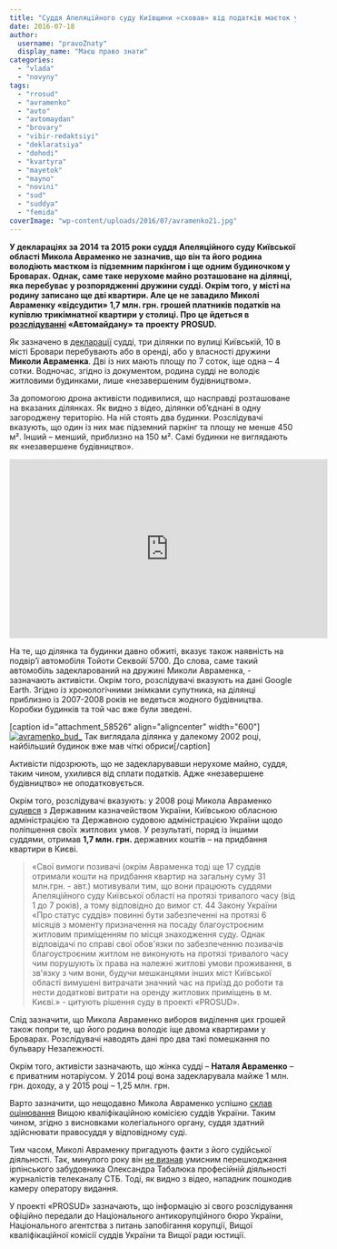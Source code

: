 ```yaml
---
title: "Суддя Апеляційного суду Київщини «сховав» від податків маєток у Броварах? – ВІДЕО"
date: 2016-07-18
author: 
  username: "pravoZnaty"
  display_name: "Маєш право знати"
categories: 
  - "vlada"
  - "novyny"
tags: 
  - "rrosud"
  - "avramenko"
  - "avto"
  - "avtomaydan"
  - "brovary"
  - "vibir-redaktsiyi"
  - "deklaratsiya"
  - "dohodi"
  - "kvartyra"
  - "mayetok"
  - "mayno"
  - "novini"
  - "sud"
  - "suddya"
  - "femida"
coverImage: "wp-content/uploads/2016/07/avramenko21.jpg"
---
```


**У деклараціях за 2014 та 2015 роки суддя Апеляційного суду Київської області Микола Авраменко не зазначив, що він та його родина володіють маєтком із підземним паркінгом і ще одним будиночком у Броварах. Однак, саме таке нерухоме майно розташоване на ділянці, яка перебуває у розпорядженні дружини судді. Окрім того, у місті на родину записано ще дві квартири. Але це не завадило Миколі Авраменку «відсудити» 1,7 млн. грн. грошей платників податків на купівлю трикімнатної квартири у столиці. Про це йдеться в [розслідуванні](http://blog.prosud.info/prosud_avramenko_mikola_grigorovich.html) «Автомайдану» та** **проекту** **PROSUD.**

Як зазначено в [декларації](http://unshred.it/static/declarations/chosen_ones/mega_batch/avramenko_mykola_hryhorovych.pdf) судді, три ділянки по вулиці Київській, 10 в місті Бровари перебувають або в оренді, або у власності дружини **Миколи Авраменка**. Дві із них мають площу по 7 соток, іще одна – 4 сотки. Водночас, згідно із документом, родина судді не володіє житловими будинками, лише «незавершеним будівництвом».

За допомогою дрона активісти подивилися, що насправді розташоване на вказаних ділянках. Як видно з відео, ділянки об’єднані в одну загороджену територію. На ній стоять два будинки. Розслідувачі вказують, що один із них має підземний паркінг та площу не менше 450 м². Інший – менший, приблизно на 150 м². Самі будинки не виглядають як «незавершене будівництво».

<iframe src="https://www.youtube.com/embed/zDcecgDeUwM" width="560" height="315" frameborder="0" allowfullscreen="allowfullscreen"></iframe>

На те, що ділянка та будинки давно обжиті, вказує також наявність на подвір’ї автомобіля Тойоти Секвойї 5700. До слова, саме такий автомобіль задекларований на дружині Миколи Авраменка, - зазначають активісти. Окрім того, розслідувачі вказують на дані Google Earth. Згідно із хронологічними знімками супутника, на ділянці приблизно із 2007-2008 років не ведеться жодного будівництва. Коробки будинків та той час вже були зведені.

\[caption id="attachment\_58526" align="aligncenter" width="600"\][![avramenko_bud_](https://mpz.brovary.org/wp-content/uploads/2016/07/avramenko_bud_.jpg)](https://mpz.brovary.org/wp-content/uploads/2016/07/avramenko_bud_.jpg) Так виглядала ділянка у далекому 2002 році, найбільший будинок вже мав чіткі обриси\[/caption\]

Активісти підозрюють, що не задекларувавши нерухоме майно, суддя, таким чином, ухилився від сплати податків. Адже «незавершене будівництво» не оподатковується.

Окрім того, розслідувачі вказують: у 2008 році Микола Авраменко [судився](http://www.reyestr.court.gov.ua/Review/1682360) з Державним казначейством України, Київською обласною адміністрацією та Державною судовою адміністрацією України щодо поліпшення своїх житлових умов. У результаті, поряд із іншими суддями, отримав **1,7 млн. грн.** державних коштів – на придбання квартири в Києві.

> «Свої вимоги позивачі (окрім Авраменка тоді ще 17 суддів отримали кошти на придбання квартир на загальну суму 31 млн.грн. - авт.) мотивували тим, що вони працюють суддями Апеляційного суду Київської області на протязі тривалого часу (від 1 до 7 років), а тому відповідно до вимог ст. 44 Закону України «Про статус суддів» повинні бути забезпеченні на протязі 6 місяців з моменту призначення на посаду благоустроєним житловим приміщенням по місця знаходження суду. Однак відповідачі по справі свої обов'язки по забезпеченню позивачів благоустроєним житлом не виконують на протязі тривалого часу чим порушують їх права на належні житлові умови проживання, в зв'язку з чим вони, будучи мешканцями інших міст Київської області вимушені витрачати значний час на приїзд до роботи та нести додаткові витрати на оренду житлових приміщень в м. Києві.» - цитують рішення суду в проекті «PROSUD».

Слід зазначити, що Микола Авраменко виборов виділення цих грошей також попри те, що його родина володіє іще двома квартирами у Броварах. Розслідувачі наводять дані про два такі помешкання по бульвару Незалежності.

Окрім того, активісти зазначають, що жінка судді – **Наталя Авраменко** – є приватним нотаріусом. У 2014 році вона задекларувала майже 1 млн. грн. доходу, а у 2015 році – 1,25 млн. грн.

Варто зазначити, що нещодавно Микола Авраменко успішно [склав оцінювання](http://vkksu.gov.ua/ua/news/pierwinnie-kwalifikacijnie-ociniuwannia-projshli-6-z-8-suddiw/) Вищою кваліфікаційною комісією суддів України. Таким чином, згідно з висновками колегіального органу, суддя здатний здійснювати правосуддя у відповідному суді.

Тим часом, Миколі Авраменку пригадують факти з його судійської діяльності. Так, минулого року він [не визнав](https://censor.net.ua/video_news/319726/besspornyh_dokazatelstv_net_sudya_apellyatsionnogo_suda_kievschiny_nikolayi_avramenko_priznal_nevinovnym) умисним перешкоджання ірпінського забудовника Олександра Табалюка професійній діяльності журналістів телеканалу СТБ. Тоді, як видно з відео, нападник пошкодив камеру оператору видання.

У проекті «PROSUD» зазначають, що інформацію зі свого розслідування офіційно передали до Національного антикорупційного бюро України, Національного агентства з питань запобігання корупції, Вищої кваліфікаційної комісії суддів України та Вищої ради юстиції.
